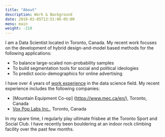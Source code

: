 ```yaml
---
title: "About"
description: Work & Background
date: 2018-02-05T13:51:06-05:00
menu: main
weight: -210
---
```


<!-- I am a data scientist, locate in Toronto. My recent works focus on developing a hybrid model using design-and-model based methods to balance large-scaled non-probability samples, building segmentation tools for social and political ideologies, and predicting users socio-demographics for online advertising. I've created and maintained R packages for the internal use like panel management and analysis pipelines while working at Vox Pop Labs (VPL) from July 2014 to July 2017. 

Before joining VPL, I completed both my BSc. and MSc. in Statistics at University of Toronto. I participated in statistical consultant for a large-scaled field experiment, that applied behavioural science techniques to help people pay their past dues and get out of debt delinquency. To read more interesting findings from the study, you can find [it here] (http://onlinelibrary.wiley.com/doi/10.1002/jcpy.1031/epdf). I've also done some cool works on statistical inference like [vector exponential models] (http://citeseerx.ist.psu.edu/viewdoc/download?doi=10.1.1.309.9344&rep=rep1&type=pdf) and tagent exponential model.  -->

I am a Data Scientist located in Toronto, Canada. My recent work focuses on the development of hybrid design-and-model based methods for the following applications:
 
* To balance large-scaled non-probability samples
* To build segmentation tools for social and political ideologies
* To predict socio-demographics for online advertising

I have over 4 years of [work experience](/cv/Uyen_resume.pdf) in the data science field. My recent experience includes the following companies: 

* [Mountain Equipment Co-op] (https://www.mec.ca/en/), Toronto, Canada
* [Vox Pop Labs Inc.](http://voxpoplabs.com/), Toronto, Canada

In my spare time, I regularly play ultimate frisbee at the Toronto Sport and Social Club. I have recently been bouldering at an indoor rock climbing facility over the past few months. 


